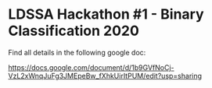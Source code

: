 # LDSSA Hackathon #1 - Binary Classification 2020

Find all details in the following google doc:

https://docs.google.com/document/d/1b9GVfNoCj-VzL2xWnqJuFg3JMEpeBw_fXhkUirItPUM/edit?usp=sharing